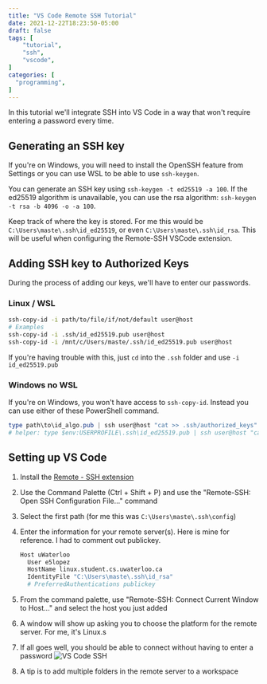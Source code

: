 ```yaml
---
title: "VS Code Remote SSH Tutorial"
date: 2021-12-22T18:23:50-05:00
draft: false
tags: [
    "tutorial",
    "ssh",
    "vscode",
]
categories: [
  "programming",
]
---
```


In this tutorial we'll integrate SSH into VS Code in a way that won't require entering a password every time.

## Generating an SSH key

If you're on Windows, you will need to install the OpenSSH feature from Settings or you can use WSL to be able to use `ssh-keygen`.

You can generate an SSH key using `ssh-keygen -t ed25519 -a 100`. If the ed25519 algorithm is unavailable, you can use the rsa algorithm: `ssh-keygen -t rsa -b 4096 -o -a 100`.

Keep track of where the key is stored. For me this would be `C:\Users\maste\.ssh\id_ed25519`, or even `C:\Users\maste\.ssh\id_rsa`.
This will be useful when configuring the Remote-SSH VSCode extension.

## Adding SSH key to Authorized Keys

During the process of adding our keys, we'll have to enter our passwords.

### Linux / WSL

```sh
ssh-copy-id -i path/to/file/if/not/default user@host
# Examples
ssh-copy-id -i .ssh/id_ed25519.pub user@host
ssh-copy-id -i /mnt/c/Users/maste/.ssh/id_ed25519.pub user@host
```

If you're having trouble with this, just `cd` into the `.ssh` folder and use `-i id_ed25519.pub`

### Windows no WSL

If you're on Windows, you won't have access to `ssh-copy-id`. Instead you can use either of these PowerShell command.

```powershell
type path\to\id_algo.pub | ssh user@host "cat >> .ssh/authorized_keys"
# helper: type $env:USERPROFILE\.ssh\id_ed25519.pub | ssh user@host "cat >> .ssh/authorized_keys"
```

## Setting up VS Code

1. Install the [Remote - SSH extension](https://marketplace.visualstudio.com/items?itemName=ms-vscode-remote.remote-ssh)
2. Use the Command Palette (Ctrl + Shift + P) and use the "Remote-SSH: Open SSH Configuration File..." command
3. Select the first path (for me this was `C:\Users\maste\.ssh\config`)
4. Enter the information for your remote server(s). Here is mine for reference. I had to comment out publickey.

    ```sh
    Host uWaterloo
      User e5lopez
      HostName linux.student.cs.uwaterloo.ca
      IdentityFile "C:\Users\maste\.ssh\id_rsa"
      # PreferredAuthentications publickey
    ```

5. From the command palette, use "Remote-SSH: Connect Current Window to Host..." and select the host you just added
6. A window will show up asking you to choose the platform for the remote server. For me, it's Linux.s
7. If all goes well, you should be able to connect without having to enter a password
![VS Code SSH](/images/vs-code-remote-ssh/connected-example.png)
8. A tip is to add multiple folders in the remote server to a workspace
